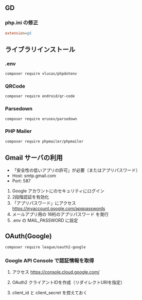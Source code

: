 ## GD
### php.ini の修正
```ini
extension=gd
```

## ライブラリインストール
### .env
```bash
composer require vlucas/phpdotenv
```

### QRCode
```bash
composer require endroid/qr-code
```

### Parsedown
```bash
composer require erusev/parsedown
```

### PHP Mailer
```bash
composer require phpmailer/phpmailer
```

## Gmail サーバの利用
- 「安全性の低いアプリの許可」が必要（またはアプリパスワード）
- Host: smtp.gmail.com
- Port: 587

1. Google アカウントにのセキュリティにログイン
2. 2段階認証を有効化
3. 「アプリパスワード」にアクセス
https://myaccount.google.com/apppasswords
4.  メールアプリ用の 16桁のアプリパスワード を発行
5. .env の MAIL_PASSWORD に設定

## OAuth(Google)
```bash
composer require league/oauth2-google
```

### Google API Console で認証情報を取得
1. アクセス
https://console.cloud.google.com/

2. OAuth2 クライアントIDを作成（リダイレクトURIを指定）

3. client_id と client_secret を控えておく